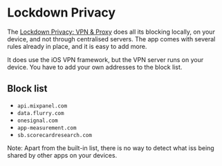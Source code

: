 # Lockdown Privacy

The [Lockdown Privacy: VPN & Proxy](https://apps.apple.com/us/app/lockdown-apps/id1469783711?uo=4) does all its blocking locally, on your device, and not through centralised servers. The app comes with several rules already in place, and it is easy to add more. 

It does use the iOS VPN framework, but the VPN server runs on your device. You have to add your own addresses to the block list. 

## Block list

* `api.mixpanel.com`
* `data.flurry.com`
* `onesignal.com`
* `app-measurement.com`
* `sb.scorecardresearch.com`

Note: Apart from the built-in list, there is no way to detect what iss being shared by other apps on your devices.